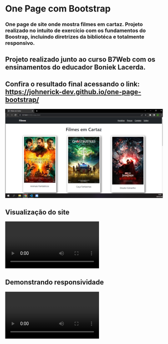# One Page com Bootstrap

### One page de site onde mostra filmes em cartaz. Projeto realizado no intuito de exercício com os fundamentos do Boostrap, incluindo diretrizes da bibliotéca e totalmente responsivo.

## Projeto realizado junto ao curso B7Web com os ensinamentos do educador Boniek Lacerda.

## Confira o resultado final acessando o link: https://johnerick-dev.github.io/one-page-bootstrap/

![Imagem do site](./imagens/capa-one-page.png)

## Visualização do site

![Video ultizando o site](./videos/site-one-page.webm)

## Demonstrando responsividade

![Video mostrando responsividade](./videos/responsivo.webm)